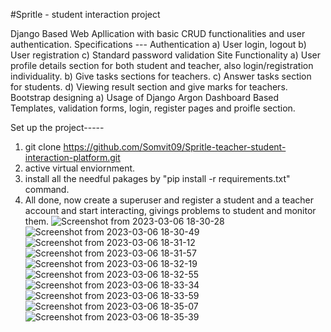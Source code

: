 #Spritle - student interaction project

Django Based Web Apllication with basic CRUD functionalities and user authentication.
Specifications ---
Authentication
 a) User login, logout 
 b) User registration 
 c) Standard password validation 
Site Functionality
 a) User profile details section for both student and teacher, also login/registration individuality.
 b) Give tasks sections for teachers.
 c) Answer tasks section for students.
 d) Viewing result section and give marks for teachers.
Bootstrap designing
 a) Usage of Django Argon Dashboard Based Templates, validation forms, login, register pages and proifle section.

Set up the project-----

1. git clone https://github.com/Somvit09/Spritle-teacher-student-interaction-platform.git
2. active virtual enviornment.
3. install all the needful pakages by "pip install -r requirements.txt" command.
4. All done, now create a superuser and register a student and a teacher account and start interacting, givings problems to student and monitor them.
![Screenshot from 2023-03-06 18-30-28](https://user-images.githubusercontent.com/91347841/224381136-9903ab3b-23de-43da-a32b-e00f82587394.png)
![Screenshot from 2023-03-06 18-30-49](https://user-images.githubusercontent.com/91347841/224381147-c65486b3-6905-4654-abc1-9cd6a65c6eb7.png)
![Screenshot from 2023-03-06 18-31-12](https://user-images.githubusercontent.com/91347841/224381151-662bc929-0e74-4fd7-a20f-ebc3787a0a82.png)
![Screenshot from 2023-03-06 18-31-57](https://user-images.githubusercontent.com/91347841/224381163-de62c19e-10cc-4b08-8905-865343d539f9.png)
![Screenshot from 2023-03-06 18-32-19](https://user-images.githubusercontent.com/91347841/224381170-bff5881e-55b1-4dfc-83f3-c362a3fb7d1b.png)
![Screenshot from 2023-03-06 18-32-55](https://user-images.githubusercontent.com/91347841/224381176-e60a5806-e936-48b8-8463-f02ad8e58928.png)
![Screenshot from 2023-03-06 18-33-34](https://user-images.githubusercontent.com/91347841/224381181-6c4bf4bf-ffdb-405d-9d68-a23c33f2ea15.png)
![Screenshot from 2023-03-06 18-33-59](https://user-images.githubusercontent.com/91347841/224381185-cab4c3c1-22f1-4c04-a21f-0eeed9b81e8a.png)
![Screenshot from 2023-03-06 18-35-07](https://user-images.githubusercontent.com/91347841/224381189-e87eb715-eacd-41b9-91d6-efe16b6d70f2.png)
![Screenshot from 2023-03-06 18-35-39](https://user-images.githubusercontent.com/91347841/224381193-c30dc5ef-963c-416f-a124-a10416edf661.png)
